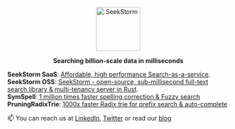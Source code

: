 <p align="center">
  <img height="100" src="https://avatars.githubusercontent.com/u/71185569?s=200" alt="SeekStorm" title="SeekStorm full-text search">
</p>

<p align="center">
    <b>Searching billion-scale data in milliseconds</b> <br>
</p>
<p align="center">
</p>

 **SeekStorm SaaS**: [Affordable, high performance Search-as-a-service](https:seekstorm.com).<br>
 **SeekStorm OSS**: [SeekStorm - open-source, sub-millisecond full-text search library & multi-tenancy server in Rust](https://github.com/SeekStorm/SeekStorm).<br>
 **SymSpell**: [1 million times faster spelling correction & Fuzzy search](https://github.com/wolfgarbe/SymSpell)<br>
 **PruningRadixTrie**: [1000x faster Radix trie for prefix search & auto-complete](https://github.com/wolfgarbe/PruningRadixTrie)<br>

📫 You can reach us at [LinkedIn](https://www.linkedin.com/in/wolfgarbe/), [Twitter](https://twitter.com/seekstorm) or read our [blog](https://seekstorm.com/blog/)


